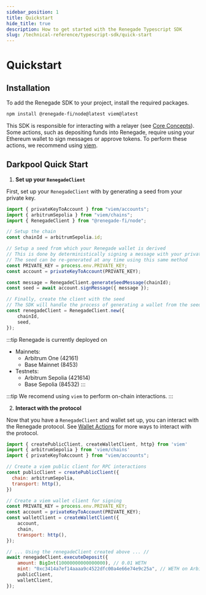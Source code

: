 ```yaml
---
sidebar_position: 1
title: Quickstart
hide_title: true
description: How to get started with the Renegade Typescript SDK
slug: /technical-reference/typescript-sdk/quick-start
---
```


# Quickstart

## Installation

To add the Renegade SDK to your project, install the required packages.

```bash
npm install @renegade-fi/node@latest viem@latest
```

This SDK is responsible for interacting with a relayer (see [Core Concepts](./core-concepts#relayer)). Some actions, such as depositing funds into Renegade, require using your Ethereum wallet to sign messages or approve tokens. To perform these actions, we recommend using [viem](https://viem.sh/docs/getting-started).

## Darkpool Quick Start

1. **Set up your `RenegadeClient`**

First, set up your `RenegadeClient` with by generating a seed from your private key.

```js
import { privateKeyToAccount } from "viem/accounts";
import { arbitrumSepolia } from "viem/chains";
import { RenegadeClient } from "@renegade-fi/node";

// Setup the chain
const chainId = arbitrumSepolia.id;

// Setup a seed from which your Renegade wallet is derived
// This is done by deterministically signing a message with your private key
// The seed can be re-generated at any time using this same method
const PRIVATE_KEY = process.env.PRIVATE_KEY;
const account = privateKeyToAccount(PRIVATE_KEY);

const message = RenegadeClient.generateSeedMessage(chainId);
const seed = await account.signMessage({ message });

// Finally, create the client with the seed
// The SDK will handle the process of generating a wallet from the seed
const renegadeClient = RenegadeClient.new({
    chainId,
    seed,
});
```

:::tip 
Renegade is currently deployed on 
- Mainnets: 
  - Arbitrum One (42161)
  - Base Mainnet (8453)
- Testnets: 
  - Arbitrum Sepolia (421614)
  - Base Sepolia (84532) 
:::


:::tip 
We recomend using `viem` to perform on-chain interactions.
:::

2. **Interact with the protocol**

Now that you have a `RenegadeClient` and wallet set up, you can interact with the Renegade protocol. See [Wallet Actions](./wallet-actions) for more ways to interact with the protocol.

```js
import { createPublicClient, createWalletClient, http} from 'viem'
import { arbitrumSepolia } from 'viem/chains'
import { privateKeyToAccount } from "viem/accounts";

// Create a viem public client for RPC interactions
const publicClient = createPublicClient({
  chain: arbitrumSepolia,
  transport: http(),
})

// Create a viem wallet client for signing
const PRIVATE_KEY = process.env.PRIVATE_KEY;
const account = privateKeyToAccount(PRIVATE_KEY);
const walletClient = createWalletClient({
    account,
    chain,
    transport: http(),
});

// ... Using the renegadeClient created above ... //
await renegadeClient.executeDeposit({
    amount: BigInt(10000000000000000), // 0.01 WETH
    mint: "0xc3414a7ef14aaaa9c4522dfc00a4e66e74e9c25a", // WETH on Arbitrum Sepolia
    publicClient,
    walletClient,
});
```